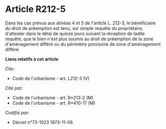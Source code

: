 # Article R212-5

Dans les cas prévus aux alinéas 4 et 5 de l'article L. 212-3, le bénéficiaire du droit de préemption est tenu, sur simple
requête du propriétaire, d'attester dans le délai de quinze jours suivant la réception de ladite requête, que le bien n'est
plus soumis au droit de préemption de la zone d'aménagement différé ou du périmètre provisoire de zone d'aménagement différé.

**Liens relatifs à cet article**

_Cite_:

  - Code de l'urbanisme - art. L212-3 (V)

_Cité par_:

  - Code de l'urbanisme - art. R*213-2 (M)
  - Code de l'urbanisme - art. R*410-17 (M)

_Codifié par_:

  - Décret n°73-1023 1973-11-08

